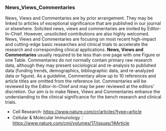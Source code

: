 ### News_Views_Commentaries

News, Views and Commentaries are by prior arrangement. They may be linked to articles of exceptional significance that are published in our journal or elsewhere. Solicited news, views and commentaries are invited by Editor-In-Chief. However, unsolicited contributions are also highly welcomed. News, Views and Commentaries are focusing on most recent high-impact and cutting-edge basic researches and clinical trials to accelerate the research and corresponding clinical applications. **News, Views and Commentaries** usually required to be less than one page with one Figure or one Table. Commentaries do not normally contain primary raw research data, although they may present sociological and re-analysis to published data (funding trends, demographics, bibliographic data, and re-analyzed data or figure). As a guideline, Commentary allow up to 10 references and article titles are omitted from the reference list. Commentaries will be reviewed by the Editor-In-Chief and may be peer reviewed at the editors' discretion. Our aim is to make News, Views and Commentaries enhance the understanding to the clinical significance for the bench research and clinical trials.  


* Cell Research: https://www.nature.com/cr/articles?type=article
* Cellular & Molecular Immunology：https://www.nature.com/cmi/volumes/17/issues/1#Article

